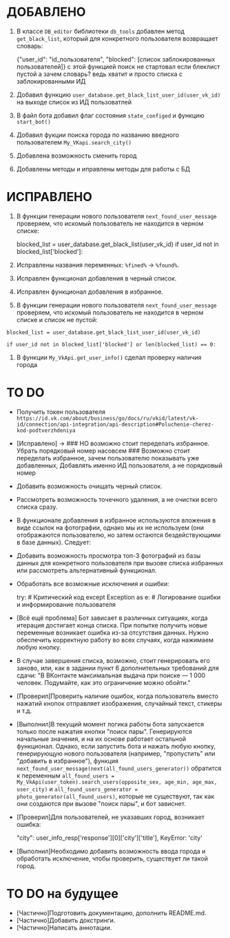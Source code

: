 # ДОБАВЛЕНО
1. В классе `DB_editor` библиотеки `db_tools` добавлен метод `get_black_list`, который для конкретного пользователя возвращает словарь:

   {"user_id": "id_пользователя", "blocked": [список заблокированных пользователей]}
с этой функцией поиск не стартовал если блеклист пустой
а зачем словарь? ведь хватит и просто списка с заблокированными ИД
2. Добавил функцию `user_database.get_black_list_user_id(user_vk_id)` на выходе список из ИД пользоватлей
3. В файл бота добавил флаг состояния `state_configed` и функцию `start_bot()`
4. Добавил фукции поиска города по названию введного пользователем `My_VKapi.search_city()`
5. Добавлена возможность сменить город
6. Добавлены методы и иправлены методы для работы с БД

   


# ИСПРАВЛЕНО
1. В функции генерации нового пользователя `next_found_user_message` проверяем, что искомый пользователь не находится в черном списке:

   blocked_list = user_database.get_black_list(user_vk_id)
   if user_id not in blocked_list['blocked']:
   

2. Исправлены названия переменных: `%fined%` → `%found%`.
3. Исправлен функционал добавления в черный список.
4. Исправлен функционал добавления в избранное.
5. В функции генерации нового пользователя `next_found_user_message` проверяем, что искомый пользователь не находится в черном списке и список не пустой:

`blocked_list = user_database.get_black_list_user_id(user_vk_id)`

`if user_id not in blocked_list['blocked'] or len(blocked_list) == 0:`
1. В функции `My_VkApi.get_user_info()` сделал проверку наличия города

# TO DO
- Получить токен пользователя 
`https://id.vk.com/about/business/go/docs/ru/vkid/latest/vk-id/connection/api-integration/api-description#Poluchenie-cherez-kod-podtverzhdeniya`


- [Исправлено] -> ### НО возможно стоит переделать избранное. Убрать порядковый номер насовсем ### Возможно стоит переделать избранное, зачем пользователю показывать уже добавленных, Добавлять именно ИД пользователя, а не порядковый номер  
- Добавить возможность очищать черный список.
- Рассмотреть возможность точечного удаления, а не очистки всего списка сразу.


- В функционале добавления в избранное используются вложения в виде ссылок на фотографии, однако мы их не используем (они отображаются пользователю, но затем остаются бездействующими в базе данных). Следует:
- Добавить возможность просмотра топ-3 фотографий из базы данных для конкретного пользователя при вызове списка избранных или рассмотреть альтернативный функционал.

- Обработать все возможные исключения и ошибки:

  try:
      # Критический код
  except Exception as e:
      # Логирование ошибки и информирование пользователя
  


- [Всё ещё проблема] Бот зависает в различных ситуациях, когда итерация достигает конца списка. При попытке получить новые переменные возникает ошибка из-за отсутствия данных. Нужно обеспечить корректную работу во всех случаях, когда нажимаем любую кнопку.
- В случае завершения списка, возможно, стоит генерировать его заново, или, как в задании пункт 6 дополнительных требований для сдачи: "В ВКонтакте максимальная выдача при поиске — 1 000 человек. Подумайте, как это ограничение можно обойти."


- [Проверил]Проверить наличие ошибок, когда пользователь вместо нажатий кнопок отправляет изображения, случайный текст, стикеры и т.д.
- [Выполнил]В текущий момент логика работы бота запускается только после нажатия кнопки "поиск пары". Генерируются начальные значения, и на их основе работает остальной функционал. Однако, если запустить бота и нажать любую кнопку, генерирующую нового пользователя (например, "пропустить" или "добавить в избранное"), функция `next_found_user_message(next(all_found_users_generator))` обратится к переменным `all_found_users = My_VkApi(user_token).search_users(opposite_sex, age_min, age_max, user_city)` и `all_found_users_generator = photo_generator(all_found_users)`, которые не существуют, так как они создаются при вызове "поиск пары", и бот зависнет.
- [Проверил]Для пользователей, не указавших город, возникает ошибка:

    "city": user_info_resp['response'][0]['city']['title'], KeyError: 'city'
    

- [Выполнил]Необходимо добавить возможность ввода города и обработать исключение, чтобы проверить, существует ли такой город.

# TO DO на будущее
- [Частично]Подготовить документацию, дополнить README.md.
- [Частично]Добавить докстринги.
- [Частично]Написать аннотации.